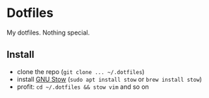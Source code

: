 # Dotfiles

My dotfiles. Nothing special.

## Install

- clone the repo (`git clone ... ~/.dotfiles`)
- install [GNU Stow](https://www.gnu.org/software/stow/) (`sudo apt install stow` or `brew install stow`)
- profit: `cd ~/.dotfiles && stow vim` and so on

